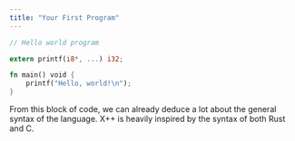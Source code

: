 ```yaml
---
title: "Your First Program"
---
```


```Rust
// Hello world program

extern printf(i8*, ...) i32;

fn main() void {
    printf("Hello, world!\n");
}

```

From this block of code, we can already deduce a lot about the general syntax of the language. X++
is heavily inspired by the syntax of both Rust and C.
